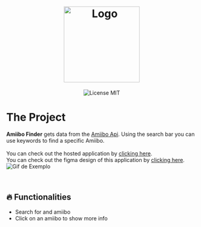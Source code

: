 <h1 align="center">
  <img alt="Logo" height="200" src="https://github.com/MarcioAlvior/AmiiboApi/blob/main/img/logo.svg" />
  <br>
</h1>

<p align="center">

   <img alt="License MIT" src="https://img.shields.io/badge/license-MIT-blue">
</p>

# The Project

**Amiibo Finder** gets data from the <a href="https://github.com/GuiaBolso/seja-um-guia-front">Amiibo Api</a>.
Using the search bar you can use keywords to find a specific Amiibo.
<br>
<br>
You can check out the hosted application by [clicking here](https://amiibo-finder.netlify.app/).
<br>
You can check out the figma design of this application by [clicking here](https://www.figma.com/file/ByTbqjLwiNZKIk4rJzUb6U/Api-Mockup?node-id=0%3A1).
<br>
<img alt="Gif de Exemplo" src="https://github.com/MarcioAlvior/AmiiboApi/blob/main/demonstration.gif?raw=true" />

<br>

## :fire: Functionalities

- Search for and amiibo 
- Click on an amiibo to show more info 

<br>
